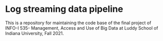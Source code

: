 # Log streaming data pipeline
This is a repository for maintaining the code base of the final project of INFO-I 535- Management, Access and Use of Big Data at Luddy School of Indiana University, Fall 2021.
